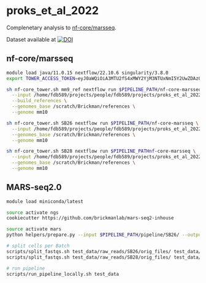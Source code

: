 # proks_et_al_2022

Complenetary analysis to [nf-core/marsseq](https://github.com/nf-core/marsseq).

Dataset available at [![DOI](https://zenodo.org/badge/DOI/10.5281/zenodo.8016374.svg)](https://doi.org/10.5281/zenodo.8016374)

## nf-core/marsseq

```bash
module load java/11.0.15 nextflow/22.10.6 singularity/3.8.0
export TOWER_ACCESS_TOKEN=eyJ0aWQiOiA3MTU2fS4xMWY2YjM3NTUxNmI5Y2UwZDAzOTc5MTE0OTkyYTE1MjExNGUyYzNm

sh nf-core_tower.sh mm9_ref nextflow run $PIPELINE_PATH/nf-core-marsseq \
  --input /home/fdb589/projects/people/fdb589/projects/proks_et_al_2022/pipeline/SB26/design.csv \
  --build_references \
  --genomes_base /scratch/Brickman/references \
  --genome mm10

sh nf-core_tower.sh SB26 nextflow run $PIPELINE_PATH/nf-core-marsseq \
  --input /home/fdb589/projects/people/fdb589/projects/proks_et_al_2022/pipeline/SB26/design.csv \
  --genomes_base /scratch/Brickman/references \
  --genome mm10

sh nf-core_tower.sh SB28 nextflow run $PIPELINE_PATHnf-core-marsseq \
  --input /home/fdb589/projects/people/fdb589/projects/proks_et_al_2022/pipeline/SB28/design.csv \
  --genomes_base /scratch/Brickman/references \
  --genome mm10
```

## MARS-seq2.0

```bash
module load miniconda/latest

source activate ngs
cookiecutter https://github.com/brickmanlab/mars-seq2-inhouse

source activate mars
python helpers/prepare.py --input $PIPELINE_PATH/pipeline/SB26/ --output test_data

# split cells per Batch
scripts/split_fastqs.sh test_data/raw_reads/SB26/orig_files/ test_data/raw_reads/SB26/ 4000000
scripts/split_fastqs.sh test_data/raw_reads/SB28/orig_files/ test_data/raw_reads/SB28/ 4000000

# run pipeline
scripts/run_pipeline_locally.sh test_data
```